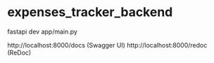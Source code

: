 # expenses_tracker_backend

fastapi dev app/main.py

http://localhost:8000/docs (Swagger UI)
http://localhost:8000/redoc (ReDoc)